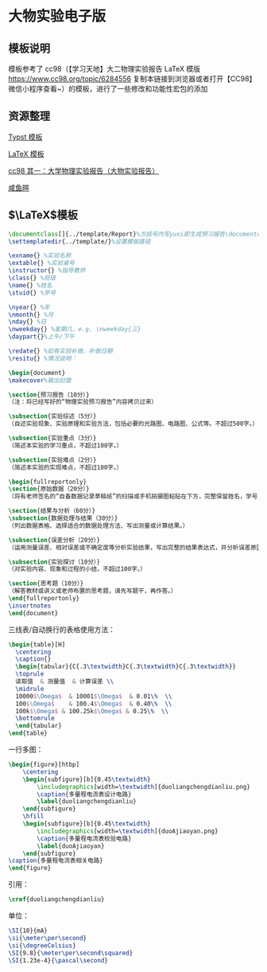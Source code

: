 # 大物实验电子版

## 模板说明

模板参考了 cc98（【学习天地】大二物理实验报告 LaTeX 模版 <https://www.cc98.org/topic/6284556> 复制本链接到浏览器或者打开【CC98】微信小程序查看~）的模板，进行了一些修改和功能性宏包的添加

## 资源整理

[Typst 模板](https://www.cc98.org/topic/6286687)

[LaTeX 模板](https://www.cc98.org/topic/6284556)

[cc98 其一：大学物理实验报告（大物实验报告）](https://www.cc98.org/topic/6076104)

[咸鱼暄](https://xuan-insr.github.io/other_courses/big_physics_exp/)

## $\LaTeX$模板

```tex
\documentclass[]{../template/Report}%方括号内写yuxi即生成预习报告\documentclass[yuxi]{../template/Report}
\settemplatedir{../template/}%设置模板路径

\exname{} %实验名称
\extable{} %实验桌号
\instructor{} %指导教师
\class{} %班级
\name{} %姓名
\stuid{} %学号

\nyear{} %年
\nmonth{} %月
\nday{} %日
\nweekday{} %星期几，e.g. \nweekday{三}
\daypart{}%上午/下午

\redate{} %如有实验补做，补做日期
\resitu{} %情况说明：

\begin{document}
\makecover%输出封面

\section{预习报告（10分）}
（注：将已经写好的“物理实验预习报告”内容拷贝过来）

\subsection{实验综述（5分）}
（自述实验现象、实验原理和实验方法，包括必要的光路图、电路图、公式等。不超过500字。）

\subsection{实验重点（3分）}
（简述本实验的学习重点，不超过100字。）

\subsection{实验难点（2分）}
（简述本实验的实现难点，不超过100字。）

\begin{fullreportonly}
\section{原始数据（20分）}
（将有老师签名的“自备数据记录草稿纸”的扫描或手机拍摄图粘贴在下方，完整保留姓名，学号，教师签字和日期。）

\section{结果与分析（60分）}
\subsection{数据处理与结果（30分）}
（列出数据表格、选择适合的数据处理方法、写出测量或计算结果。）

\subsection{误差分析（20分）}
（运用测量误差、相对误差或不确定度等分析实验结果，写出完整的结果表达式，并分析误差原因。）

\subsection{实验探讨（10分）}
（对实验内容、现象和过程的小结，不超过100字。）

\section{思考题（10分）}
（解答教材或讲义或老师布置的思考题，请先写题干，再作答。）
\end{fullreportonly}
\insertnotes
\end{document}
```

三线表/自动换行的表格使用方法：

```tex
\begin{table}[H]
  \centering
  \caption{}
  \begin{tabular}{C{.3\textwidth}C{.3\textwidth}C{.3\textwidth}}
  \toprule
  读取值  & 测量值  & 计算误差 \\
  \midrule
  10000$\Omega$  & 10001$\Omega$  & 0.01\%  \\
  100$\Omega$    & 100.4$\Omega$  & 0.40\%  \\
  100k$\Omega$ & 100.25k$\Omega$ & 0.25\%  \\
  \bottomrule
  \end{tabular}
\end{table}
```

一行多图：

```tex
\begin{figure}[htbp]
    \centering
    \begin{subfigure}[b]{0.45\textwidth}
        \includegraphics[width=\textwidth]{duoliangchengdianliu.png}
        \caption{多量程电流表设计电路}
        \label{duoliangchengdianliu}
    \end{subfigure}
    \hfill
    \begin{subfigure}[b]{0.45\textwidth}
        \includegraphics[width=\textwidth]{duoAjiaoyan.png}
        \caption{多量程电流表校验电路}
        \label{duoAjiaoyan}
    \end{subfigure}
\caption{多量程电流表相关电路}
\end{figure}
```

引用：

```tex
\cref{duoliangchengdianliu}
```

单位：

```tex
\SI{10}{mA}
\si{\meter\per\second}
\si{\degreeCelsius}
\SI{9.8}{\meter\per\second\squared}
\SI{1.23e-4}{\pascal\second}
```
